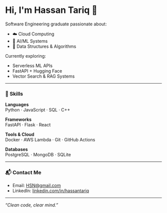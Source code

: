 # Hi, I'm Hassan Tariq 👋

Software Engineering graduate passionate about:
- ☁️ Cloud Computing
- 🤖 AI/ML Systems
- 🧩 Data Structures & Algorithms

Currently exploring:
- Serverless ML APIs  
- FastAPI + Hugging Face  
- Vector Search & RAG Systems

---

### 🧠 Skills

**Languages**  
Python · JavaScript · SQL · C++

**Frameworks**  
FastAPI · Flask · React

**Tools & Cloud**  
Docker · AWS Lambda · Git · GitHub Actions

**Databases**  
PostgreSQL · MongoDB · SQLite

---

### 📬 Contact Me

- Email: [HSN@gmail.com](mailto:hassanedu124@gmail.com)  
- LinkedIn: [linkedin.com/in/hassantariq](https://www.linkedin.com/in/hassan-tariq-3367a6220/)

---

<i>“Clean code, clear mind.”</i>
